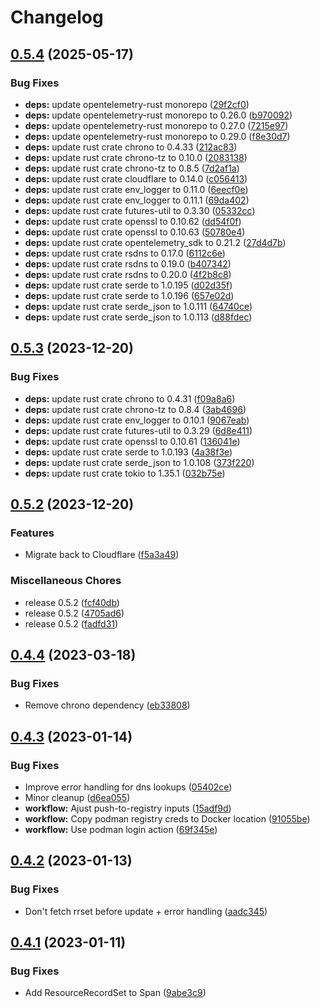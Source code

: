 # Changelog

## [0.5.4](https://github.com/pabrahamsson/dns-record-update/compare/v0.5.3...v0.5.4) (2025-05-17)


### Bug Fixes

* **deps:** update opentelemetry-rust monorepo ([29f2cf0](https://github.com/pabrahamsson/dns-record-update/commit/29f2cf0cb28dfab9b3d9b9e472acda2508d7bf52))
* **deps:** update opentelemetry-rust monorepo to 0.26.0 ([b970092](https://github.com/pabrahamsson/dns-record-update/commit/b9700927fd1b90eefd91516ff6e6961a4471105c))
* **deps:** update opentelemetry-rust monorepo to 0.27.0 ([7215e97](https://github.com/pabrahamsson/dns-record-update/commit/7215e9771626409aa6f93567f7c5b5290b9267be))
* **deps:** update opentelemetry-rust monorepo to 0.29.0 ([f8e30d7](https://github.com/pabrahamsson/dns-record-update/commit/f8e30d7ed083e90b37fbd7d28e98bd99da02047f))
* **deps:** update rust crate chrono to 0.4.33 ([212ac83](https://github.com/pabrahamsson/dns-record-update/commit/212ac83440bd32db6632d4f28044010c88840774))
* **deps:** update rust crate chrono-tz to 0.10.0 ([2083138](https://github.com/pabrahamsson/dns-record-update/commit/20831380dbd0a6a7252d03d9e0741c7e64b04f6b))
* **deps:** update rust crate chrono-tz to 0.8.5 ([7d2af1a](https://github.com/pabrahamsson/dns-record-update/commit/7d2af1ab98b227f124bc22dea867022ece6be973))
* **deps:** update rust crate cloudflare to 0.14.0 ([c056413](https://github.com/pabrahamsson/dns-record-update/commit/c056413d4035d011e38151172ca6a6a144ca4f32))
* **deps:** update rust crate env_logger to 0.11.0 ([6eecf0e](https://github.com/pabrahamsson/dns-record-update/commit/6eecf0ec96d624f05215598634411d4294aa8f64))
* **deps:** update rust crate env_logger to 0.11.1 ([69da402](https://github.com/pabrahamsson/dns-record-update/commit/69da402f9589c756d10e01a94102f2d0f2d56c92))
* **deps:** update rust crate futures-util to 0.3.30 ([05332cc](https://github.com/pabrahamsson/dns-record-update/commit/05332cc2ceeee4fb0e78c824c85b663227ba2a18))
* **deps:** update rust crate openssl to 0.10.62 ([dd54f0f](https://github.com/pabrahamsson/dns-record-update/commit/dd54f0f9be1ca524b6d6d010be3ebcd06690e7e0))
* **deps:** update rust crate openssl to 0.10.63 ([50780e4](https://github.com/pabrahamsson/dns-record-update/commit/50780e470b19f783e89e9acfe53c9505cab1ab68))
* **deps:** update rust crate opentelemetry_sdk to 0.21.2 ([27d4d7b](https://github.com/pabrahamsson/dns-record-update/commit/27d4d7bd74c7109180ab307563c78ebfd4fca2ad))
* **deps:** update rust crate rsdns to 0.17.0 ([6112c6e](https://github.com/pabrahamsson/dns-record-update/commit/6112c6ec336a98daa8020aeba854b22e6b85dc5e))
* **deps:** update rust crate rsdns to 0.19.0 ([b407342](https://github.com/pabrahamsson/dns-record-update/commit/b407342a62aa5fa0d731bd3a9f02e7700dc13fe4))
* **deps:** update rust crate rsdns to 0.20.0 ([4f2b8c8](https://github.com/pabrahamsson/dns-record-update/commit/4f2b8c83e62e4c918ecf7df3c5c918168b043c74))
* **deps:** update rust crate serde to 1.0.195 ([d02d35f](https://github.com/pabrahamsson/dns-record-update/commit/d02d35fe34e55dde37341665daeb24cc50177078))
* **deps:** update rust crate serde to 1.0.196 ([657e02d](https://github.com/pabrahamsson/dns-record-update/commit/657e02dee299befb3fb57003d4dc9194684f4045))
* **deps:** update rust crate serde_json to 1.0.111 ([64740ce](https://github.com/pabrahamsson/dns-record-update/commit/64740cef1f166692d8174f1e47feda781eecc73d))
* **deps:** update rust crate serde_json to 1.0.113 ([d88fdec](https://github.com/pabrahamsson/dns-record-update/commit/d88fdec999ba3aae428d9ff58baf124b68d455b9))

## [0.5.3](https://github.com/pabrahamsson/dns-record-update/compare/v0.5.2...v0.5.3) (2023-12-20)


### Bug Fixes

* **deps:** update rust crate chrono to 0.4.31 ([f09a8a6](https://github.com/pabrahamsson/dns-record-update/commit/f09a8a6f45737674da0b8a5fec28c5863d11b12e))
* **deps:** update rust crate chrono-tz to 0.8.4 ([3ab4696](https://github.com/pabrahamsson/dns-record-update/commit/3ab4696da491cef4351e7e90704dd056ccd5115e))
* **deps:** update rust crate env_logger to 0.10.1 ([9067eab](https://github.com/pabrahamsson/dns-record-update/commit/9067eab8b261bfb723f318b30614f85a00de907e))
* **deps:** update rust crate futures-util to 0.3.29 ([6d8e411](https://github.com/pabrahamsson/dns-record-update/commit/6d8e411b70383110504c8c2a54bca90c5414139f))
* **deps:** update rust crate openssl to 0.10.61 ([136041e](https://github.com/pabrahamsson/dns-record-update/commit/136041ee83752e5b54ea60d80032fbc863297c76))
* **deps:** update rust crate serde to 1.0.193 ([4a38f3e](https://github.com/pabrahamsson/dns-record-update/commit/4a38f3ec5d5c8dd2f7247f7f6d0c5242d292dc92))
* **deps:** update rust crate serde_json to 1.0.108 ([373f220](https://github.com/pabrahamsson/dns-record-update/commit/373f220bf23dc9005fdc573ccc3c15da9b4b9982))
* **deps:** update rust crate tokio to 1.35.1 ([032b75e](https://github.com/pabrahamsson/dns-record-update/commit/032b75e612e3b766b28eead3d66a399a8b63eeb4))

## [0.5.2](https://github.com/pabrahamsson/dns-record-update/compare/v0.5.0...v0.5.2) (2023-12-20)


### Features

* Migrate back to Cloudflare ([f5a3a49](https://github.com/pabrahamsson/dns-record-update/commit/f5a3a49bad1d0dae624bbc9d4f32622e401a982e))


### Miscellaneous Chores

* release 0.5.2 ([fcf40db](https://github.com/pabrahamsson/dns-record-update/commit/fcf40db5aa1b22c8193b2933f2b789617dff2048))
* release 0.5.2 ([4705ad6](https://github.com/pabrahamsson/dns-record-update/commit/4705ad60a0c5fa953bfc578527be3acec5ec3e6c))
* release 0.5.2 ([fadfd31](https://github.com/pabrahamsson/dns-record-update/commit/fadfd3111cf3fd1c299e6eabd7a53322978df520))

## [0.4.4](https://github.com/pabrahamsson/dns-record-update/compare/v0.4.3...v0.4.4) (2023-03-18)


### Bug Fixes

* Remove chrono dependency ([eb33808](https://github.com/pabrahamsson/dns-record-update/commit/eb33808df04c55bc97f7251e90a39a9156f577bd))

## [0.4.3](https://github.com/pabrahamsson/dns-record-update/compare/v0.4.2...v0.4.3) (2023-01-14)


### Bug Fixes

* Improve error handling for dns lookups ([05402ce](https://github.com/pabrahamsson/dns-record-update/commit/05402ce87d721b0547a1694ece6fe614590b3325))
* Minor cleanup ([d6ea055](https://github.com/pabrahamsson/dns-record-update/commit/d6ea0552365f2913115f978827e9c7b2061beee9))
* **workflow:** Ajust push-to-registry inputs ([15adf9d](https://github.com/pabrahamsson/dns-record-update/commit/15adf9d2cc437f12cc93bc3078b382d713042e1f))
* **workflow:** Copy podman registry creds to Docker location ([91055be](https://github.com/pabrahamsson/dns-record-update/commit/91055be06da5f31b35bfac99a0ee80a31a0e6534))
* **workflow:** Use podman login action ([69f345e](https://github.com/pabrahamsson/dns-record-update/commit/69f345ed26312e2c6222f3fb36ff91799489196a))

## [0.4.2](https://github.com/pabrahamsson/dns-record-update/compare/v0.4.1...v0.4.2) (2023-01-13)


### Bug Fixes

* Don't fetch rrset before update + error handling ([aadc345](https://github.com/pabrahamsson/dns-record-update/commit/aadc345bcd1a20646a15887b9c6f41a37e09316d))

## [0.4.1](https://github.com/pabrahamsson/dns-record-update/compare/v0.4.0...v0.4.1) (2023-01-11)


### Bug Fixes

* Add ResourceRecordSet to Span ([9abe3c9](https://github.com/pabrahamsson/dns-record-update/commit/9abe3c95626bedbe4044bd38a38dfb7cd5729368))
